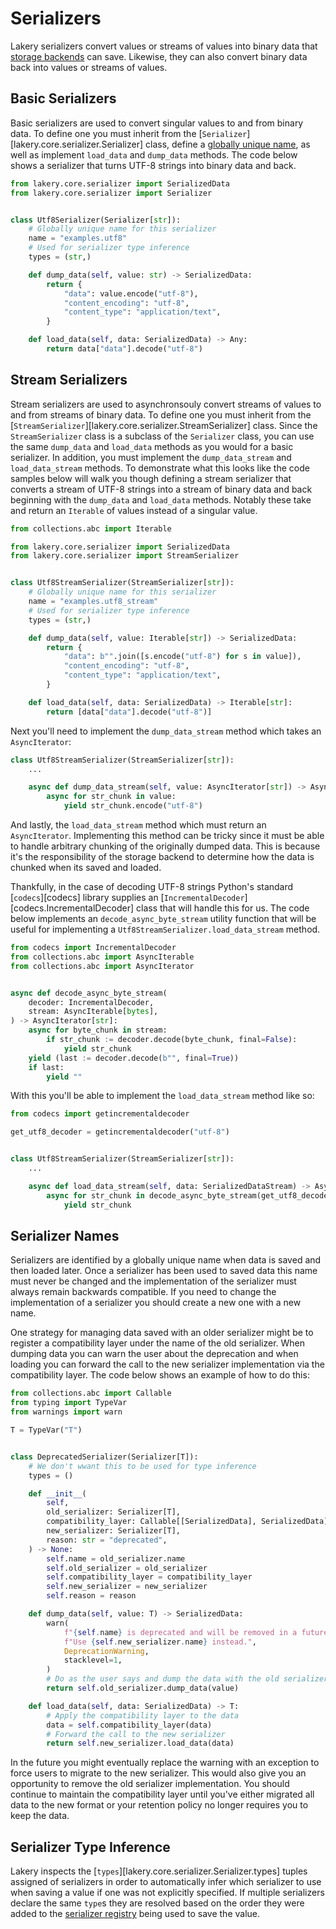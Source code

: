 # Serializers

Lakery serializers convert values or streams of values into binary data that
[storage backends](storages.md) can save. Likewise, they can also convert binary data
back into values or streams of values.

## Basic Serializers

Basic serializers are used to convert singular values to and from binary data. To define
one you must inherit from the [`Serializer`][lakery.core.serializer.Serializer] class,
define a [globally unique name](#serializer-names), as well as implement `load_data` and
`dump_data` methods. The code below shows a serializer that turns UTF-8 strings into
binary data and back.

```python
from lakery.core.serializer import SerializedData
from lakery.core.serializer import Serializer


class Utf8Serializer(Serializer[str]):
    # Globally unique name for this serializer
    name = "examples.utf8"
    # Used for serializer type inference
    types = (str,)

    def dump_data(self, value: str) -> SerializedData:
        return {
            "data": value.encode("utf-8"),
            "content_encoding": "utf-8",
            "content_type": "application/text",
        }

    def load_data(self, data: SerializedData) -> Any:
        return data["data"].decode("utf-8")
```

## Stream Serializers

Stream serializers are used to asynchronsouly convert streams of values to and from
streams of binary data. To define one you must inherit from the
[`StreamSerializer`][lakery.core.serializer.StreamSerializer] class. Since the
`StreamSerializer` class is a subclass of the `Serializer` class, you can use the same
`dump_data` and `load_data` methods as you would for a basic serializer. In addition,
you must implement the `dump_data_stream` and `load_data_stream` methods. To demonstrate
what this looks like the code samples below will walk you though defining a stream
serializer that converts a stream of UTF-8 strings into a stream of binary data and back
beginning with the `dump_data` and `load_data` methods. Notably these take and return an
`Iterable` of values instead of a singular value.

```python
from collections.abc import Iterable

from lakery.core.serializer import SerializedData
from lakery.core.serializer import StreamSerializer


class Utf8StreamSerializer(StreamSerializer[str]):
    # Globally unique name for this serializer
    name = "examples.utf8_stream"
    # Used for serializer type inference
    types = (str,)

    def dump_data(self, value: Iterable[str]) -> SerializedData:
        return {
            "data": b"".join([s.encode("utf-8") for s in value]),
            "content_encoding": "utf-8",
            "content_type": "application/text",
        }

    def load_data(self, data: SerializedData) -> Iterable[str]:
        return [data["data"].decode("utf-8")]
```

Next you'll need to implement the `dump_data_stream` method which takes an
`AsyncIterator`:

```python
class Utf8StreamSerializer(StreamSerializer[str]):
    ...

    async def dump_data_stream(self, value: AsyncIterator[str]) -> AsyncIterator[bytes]:
        async for str_chunk in value:
            yield str_chunk.encode("utf-8")
```

And lastly, the `load_data_stream` method which must return an `AsyncIterator`.
Implementing this method can be tricky since it must be able to handle arbitrary
chunking of the originally dumped data. This is because it's the responsibility of the
storage backend to determine how the data is chunked when its saved and loaded.

Thankfully, in the case of decoding UTF-8 strings Python's standard [`codecs`][codecs]
library supplies an [`IncrementalDecoder`][codecs.IncrementalDecoder] class that will
handle this for us. The code below implements an `decode_async_byte_stream` utility
function that will be useful for implementing a `Utf8StreamSerializer.load_data_stream`
method.

```python
from codecs import IncrementalDecoder
from collections.abc import AsyncIterable
from collections.abc import AsyncIterator


async def decode_async_byte_stream(
    decoder: IncrementalDecoder,
    stream: AsyncIterable[bytes],
) -> AsyncIterator[str]:
    async for byte_chunk in stream:
        if str_chunk := decoder.decode(byte_chunk, final=False):
            yield str_chunk
    yield (last := decoder.decode(b"", final=True))
    if last:
        yield ""
```

With this you'll be able to implement the `load_data_stream` method like so:

```python
from codecs import getincrementaldecoder

get_utf8_decoder = getincrementaldecoder("utf-8")


class Utf8StreamSerializer(StreamSerializer[str]):
    ...

    async def load_data_stream(self, data: SerializedDataStream) -> AsyncIterator[str]:
        async for str_chunk in decode_async_byte_stream(get_utf8_decoder(), data):
            yield str_chunk
```

## Serializer Names

Serializers are identified by a globally unique name when data is saved and then loaded
later. Once a serializer has been used to saved data this name must never be changed and
the implementation of the serializer must always remain backwards compatible. If you
need to change the implementation of a serializer you should create a new one with a new
name.

One strategy for managing data saved with an older serializer might be to register a
compatibility layer under the name of the old serializer. When dumping data you can warn
the user about the deprecation and when loading you can forward the call to the new
serializer implementation via the compatibility layer. The code below shows an example
of how to do this:

```python
from collections.abc import Callable
from typing import TypeVar
from warnings import warn

T = TypeVar("T")


class DeprecatedSerializer(Serializer[T]):
    # We don't wwant this to be used for type inference
    types = ()

    def __init__(
        self,
        old_serializer: Serializer[T],
        compatibility_layer: Callable[[SerializedData], SerializedData],
        new_serializer: Serializer[T],
        reason: str = "deprecated",
    ) -> None:
        self.name = old_serializer.name
        self.old_serializer = old_serializer
        self.compatibility_layer = compatibility_layer
        self.new_serializer = new_serializer
        self.reason = reason

    def dump_data(self, value: T) -> SerializedData:
        warn(
            f"{self.name} is deprecated and will be removed in a future version. "
            f"Use {self.new_serializer.name} instead.",
            DeprecationWarning,
            stacklevel=1,
        )
        # Do as the user says and dump the data with the old serializer
        return self.old_serializer.dump_data(value)

    def load_data(self, data: SerializedData) -> T:
        # Apply the compatibility layer to the data
        data = self.compatibility_layer(data)
        # Forward the call to the new serializer
        return self.new_serializer.load_data(data)
```

In the future you might eventually replace the warning with an exception to force users
to migrate to the new serializer. This would also give you an opportunity to remove the
old serializer implementation. You should continue to maintain the compatibility layer
until you've either migrated all data to the new format or your retention policy no
longer requires you to keep the data.

## Serializer Type Inference

Lakery inspects the [`types`][lakery.core.serializer.Serializer.types] tuples assigned
of serializers in order to automatically infer which serializer to use when saving a
value if one was not explicitly specified. If multiple serializers declare the same
`type`s they are resolved based on the order they were added to the
[serializer registry](./registries.md#infering-serializers) being used to save the
value.
